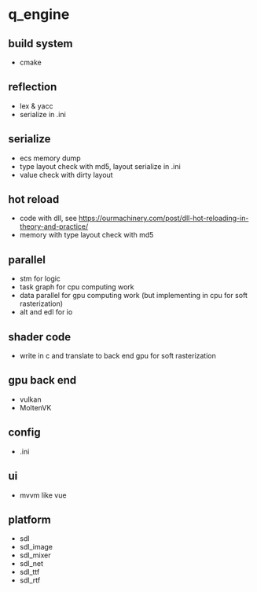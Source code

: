 # q_engine

## build system
* cmake

## reflection
* lex & yacc
* serialize in .ini

## serialize
* ecs memory dump
* type layout check with md5, layout serialize in .ini
* value check with dirty layout

## hot reload
* code with dll, see https://ourmachinery.com/post/dll-hot-reloading-in-theory-and-practice/
* memory with type layout check with md5

## parallel
* stm for logic
* task graph for cpu computing work
* data parallel for gpu computing work (but implementing in cpu for soft rasterization)
* alt and edl for io

## shader code
* write in c and translate to back end gpu for soft rasterization

## gpu back end
* vulkan
* MoltenVK

## config
* .ini

## ui
* mvvm like vue

## platform
* sdl
* sdl_image
* sdl_mixer
* sdl_net
* sdl_ttf
* sdl_rtf








